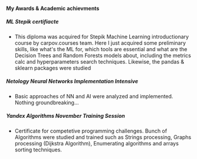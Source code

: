 #### My Awards & Academic achievments
##### ML Stepik certifiacte
* This diploma was acquired for Stepik Machine Learning introductionary course by carpov.courses team. Here I just acquired some preliminary skills, like what's the ML for, which tools are essential and what are the Decision Trees and Random Forests models about, including the metrics calc and hyperparameters search techniques. Likewise, the pandas & sklearn packages were studied
##### Netology Neural Networks Implementation Intensive
* Basic approaches of NN and AI were analyzed and implemented. Nothing groundbreaking...
##### Yandex Algorithms November Training Session
* Certificate for competetive programming challenges. Bunch of Algorithms were studied and trained such as Strings processing, Graphs processing (Dijkstra Algorithm), Enumerating algorithms and arrays sorting techniques.

